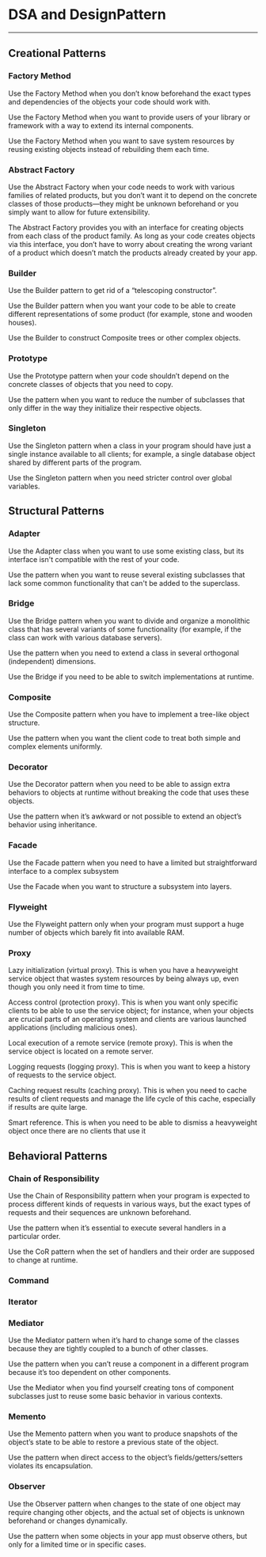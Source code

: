 # DSA and DesignPattern
<hr>

## Creational Patterns

### Factory Method
Use the Factory Method when you don’t know beforehand the exact types and dependencies of the objects your code should work with.

Use the Factory Method when you want to provide users of your library or framework with a way to extend its internal components.

Use the Factory Method when you want to save system resources by reusing existing objects instead of rebuilding them each time.

### Abstract Factory
Use the Abstract Factory when your code needs to work with various families of related products, but you don’t want it to depend on the concrete classes of those products—they might be unknown beforehand or you simply want to allow for future extensibility.

The Abstract Factory provides you with an interface for creating objects from each class of the product family. As long as your code creates objects via this interface, you don’t have to worry about creating the wrong variant of a product which doesn’t match the products already created by your app.

### Builder
Use the Builder pattern to get rid of a “telescoping constructor”.

 Use the Builder pattern when you want your code to be able to create different representations of some product (for example, stone and wooden houses).

Use the Builder to construct Composite trees or other complex objects.

### Prototype
Use the Prototype pattern when your code shouldn’t depend on the concrete classes of objects that you need to copy.

Use the pattern when you want to reduce the number of subclasses that only differ in the way they initialize their respective objects.

### Singleton
Use the Singleton pattern when a class in your program should have just a single instance available to all clients; for example, a single database object shared by different parts of the program.

Use the Singleton pattern when you need stricter control over global variables.

## Structural Patterns

### Adapter

Use the Adapter class when you want to use some existing class, but its interface isn't compatible with the rest of your code.

Use the pattern when you want to reuse several existing subclasses that lack some common functionality that can't be added to the superclass.

### Bridge
Use the Bridge pattern when you want to divide and organize a monolithic class that has several variants of some functionality (for example, if the class can work with various database servers).

Use the pattern when you need to extend a class in several orthogonal (independent) dimensions.

Use the Bridge if you need to be able to switch implementations at runtime.


### Composite
Use the Composite pattern when you have to implement a tree-like object structure.

Use the pattern when you want the client code to treat both simple and complex elements uniformly.

### Decorator
Use the Decorator pattern when you need to be able to assign extra behaviors to objects at runtime without breaking the code that uses these objects.

Use the pattern when it’s awkward or not possible to extend an object’s behavior using inheritance.

### Facade
Use the Facade pattern when you need to have a limited but straightforward interface to a complex subsystem

Use the Facade when you want to structure a subsystem into layers.

### Flyweight
Use the Flyweight pattern only when your program must support a huge number of objects which barely fit into available RAM.

### Proxy
Lazy initialization (virtual proxy). This is when you have a heavyweight service object that wastes system resources by being always up, even though you only need it from time to time.

Access control (protection proxy). This is when you want only specific clients to be able to use the service object; for instance, when your objects are crucial parts of an operating system and clients are various launched applications (including malicious ones).

Local execution of a remote service (remote proxy). This is when the service object is located on a remote server.

Logging requests (logging proxy). This is when you want to keep a history of requests to the service object.

Caching request results (caching proxy). This is when you need to cache results of client requests and manage the life cycle of this cache, especially if results are quite large.

Smart reference. This is when you need to be able to dismiss a heavyweight object once there are no clients that use it

## Behavioral Patterns

### Chain of Responsibility
Use the Chain of Responsibility pattern when your program is expected to process different kinds of requests in various ways, but the exact types of requests and their sequences are unknown beforehand.

Use the pattern when it’s essential to execute several handlers in a particular order.

Use the CoR pattern when the set of handlers and their order are supposed to change at runtime.

### Command


### Iterator


### Mediator
Use the Mediator pattern when it’s hard to change some of the classes because they are tightly coupled to a bunch of other classes.

Use the pattern when you can’t reuse a component in a different program because it’s too dependent on other components.

Use the Mediator when you find yourself creating tons of component subclasses just to reuse some basic behavior in various contexts.

### Memento
Use the Memento pattern when you want to produce snapshots of the object’s state to be able to restore a previous state of the object.

Use the pattern when direct access to the object’s fields/getters/setters violates its encapsulation.

### Observer
Use the Observer pattern when changes to the state of one object may require changing other objects, and the actual set of objects is unknown beforehand or changes dynamically.

Use the pattern when some objects in your app must observe others, but only for a limited time or in specific cases.

